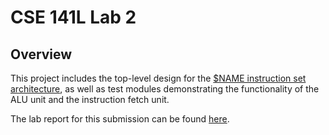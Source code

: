 # CSE 141L Lab 2

## Overview

This project includes the top-level design for the [$NAME instruction set
architecture](https://docs.google.com/document/d/132XERID4oe9Ok5qbLtYRtNQLa4-OtiPEV4KUNNnETUY/edit?usp=sharing),
as well as test modules demonstrating the functionality of the ALU unit and the
instruction fetch unit.

The lab report for this submission can be found
[here](https://docs.google.com/document/d/1c8RLU3JvrNjdgIPJF836H2dHCOvbIzDweeVuQQpncqQ/edit?usp=sharing).
